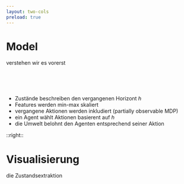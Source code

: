 ```yaml
---
layout: two-cols
preload: true
---
```


# Model

verstehen wir es vorerst

<br>
<br>
<br>

- Zustände beschreiben den vergangenen Horizont $h$
- Features werden min-max skaliert
- vergangene Aktionen werden inkludiert (partially observable MDP)
- ein Agent wählt Aktionen basierent auf $h$
- die Umwelt belohnt den Agenten entsprechend seiner Aktion

::right::

# Visualisierung

die Zustandsextraktion

<div class="mt-10">
<img :src="'./pomdp.jpg'" class="max-h-100">
</div>

<Bar title="Machine Learning for Safer Smart Environments"/>
